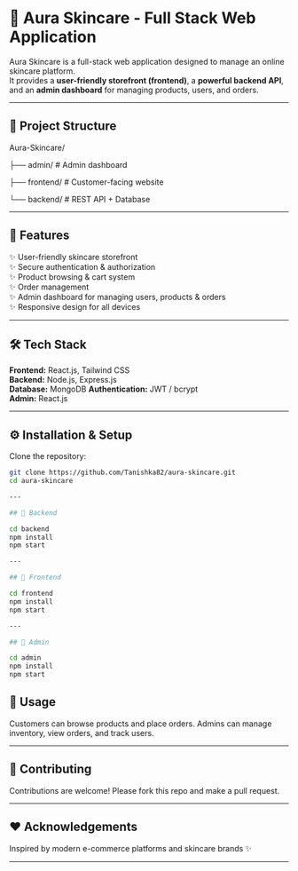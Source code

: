 # 🌸 Aura Skincare - Full Stack Web Application  

Aura Skincare is a full-stack web application designed to manage an online skincare platform.  
It provides a **user-friendly storefront (frontend)**, a **powerful backend API**, and an **admin dashboard** for managing products, users, and orders.  

---

## 📂 Project Structure
Aura-Skincare/

├── admin/ # Admin dashboard

├── frontend/ # Customer-facing website

└── backend/ # REST API + Database

---

## 🚀 Features
✨ User-friendly skincare storefront  
✨ Secure authentication & authorization  
✨ Product browsing & cart system  
✨ Order management  
✨ Admin dashboard for managing users, products & orders  
✨ Responsive design for all devices  

---

## 🛠️ Tech Stack
**Frontend:** React.js, Tailwind CSS  
**Backend:** Node.js, Express.js  
**Database:** MongoDB 
**Authentication:** JWT / bcrypt  
**Admin:** React.js

---

## ⚙️ Installation & Setup  

Clone the repository:
```bash
git clone https://github.com/Tanishka82/aura-skincare.git
cd aura-skincare

---

## 🔹 Backend

cd backend
npm install
npm start

---

## 🔹 Frontend

cd frontend
npm install
npm start

---

## 🔹 Admin

cd admin
npm install
npm start

```
## 📖 Usage

Customers can browse products and place orders.
Admins can manage inventory, view orders, and track users.

---

## 🌟 Contributing

Contributions are welcome! Please fork this repo and make a pull request.

---

## ❤️ Acknowledgements

Inspired by modern e-commerce platforms and skincare brands ✨

---
 


